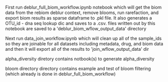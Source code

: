  First run deblur_full_biom_workflow.ipynb notebook which will get the biom data from the rebiom deblur context,
remove blooms, run rarefaction, and export biom results as sparse dataframe to .pkl file. It also generates a OTU_id - dna seq
lookup dic and saves to a .csv. files written out by this notebook are saved to a 'deblur_biom_wflow_output_data' directory

Next run data_join_workflow.ipynb	 which will clean up all of the sample_ids so they are joinable for all datasets including
metadata, drug, and biom data and then it will export all of the results to 'join_wflow_output_data' dir

alpha_diversity diretory contains notbook(s) to generate alpha_diversity

bloom directory directory contains example and test of bloom filtering (which already is done in deblur_full_biom_workflow)
